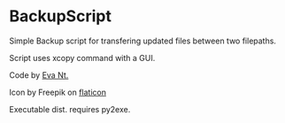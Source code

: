 # BackupScript
Simple Backup script for transfering updated files between two filepaths.

Script uses xcopy command with a GUI.

Code by [Eva Nt.](https://github.com/evedour)

Icon by Freepik on [flaticon](https://www.flaticon.com/free-icon/data-copy_3442161?term=backup&page=1&position=1&page=1&position=1&related_id=3442161&origin=search)

Executable dist. requires py2exe. 